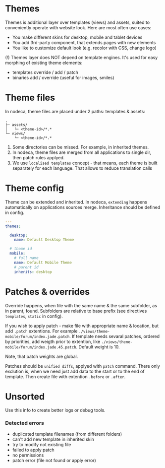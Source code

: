 Themes
======

Themes is additional layer over templates (views) and assets, suited to
conveniently operate with website look. Here are most often use cases:

- You make different skins for desktop, mobile and tablet devices
- You add 3rd-party component, that extends pages with new elements
- You like to customize default look (e.g. recolor with CSS, change logo)

(!) Themes layer does NOT depend on template engines. It's used for easy
morphing of existing theme elements:

- templates override / add / patch
- binaries add / override (useful for images, smiles)


Theme files
===========

In nodeca, theme files are placed under 2 paths: templates & assets:

```
.
├─ assets/
│   └─ <theme-id>/*.* 
└─ views/
    └─ <theme-id>/*.* 
```

1. Some directories can be missed. For example, in inherited themes.
2. In nodeca, theme files are merged from all applications to single dir,
   then patch rules applyed.
3. We use `localised templates` concept - that means, each theme is built
   separately for each language. That allows to reduce translation calls


Theme config
============

Theme can be extended and inherited. In nodeca, `extending` happens
automatically on applications sources merge. Inheritance should be defined
in config.

``` yaml
---
themes:

  desktop:
    name: Default Desktop Theme

  # theme id
  mobile:
    # full name
    name: Default Mobile Theme
    # parent id
    inherits: desktop
```


Patches & overrides
===================

Override happens, when file with the same name & the same subfolder, as in
parent, found. Subfolders are relative to base prefix (see directives
`templates`, `static` in config).

If you wish to apply patch - make file with appropriate name & location, but add
`.patch` extentions. For example `./views/theme-mobile/forum/index.jade.patch`.
If template needs sevaral patches, ordered by priorities, add weigth prior to
extention, like `./views/theme-mobile/forum/index.jade.45.patch`. Default weight
is 10.

Note, that patch weights are global.

Patches should be `unified diffs`, applyed with `patch` command. There only
exclution is, when we need just add data to the start or to the end of template.
Then create file with extention `.before` or `.after`.

Unsorted
========

Use this info to create better logs or debug tools.

### Detected errors

- duplicated template filenames (from different folders)
- can't add new template in inherited skin
- try to modify not existing file
- failed to apply patch
- no permissions
- patch error (file not found or apply error)

